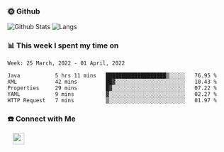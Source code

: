 

<h3> 🌞 Github</h3>

![Github Stats](https://github-readme-stats-beta-lovat.vercel.app/api?username=QiuYukang&count_private=true&show_icons=true&hide=stars)
![Langs](https://github-readme-stats-beta-lovat.vercel.app/api/top-langs/?username=QiuYukang&count_private=true&layout=compact)

<h3> 📊 This week I spent my time on</h3>

<!--START_SECTION:waka-->
```text
Week: 25 March, 2022 - 01 April, 2022

Java           5 hrs 11 mins   ███████████████████▒░░░░░   76.95 % 
XML            42 mins         ██▓░░░░░░░░░░░░░░░░░░░░░░   10.43 % 
Properties     29 mins         █▓░░░░░░░░░░░░░░░░░░░░░░░   07.22 % 
YAML           9 mins          ▓░░░░░░░░░░░░░░░░░░░░░░░░   02.27 % 
HTTP Request   7 mins          ▒░░░░░░░░░░░░░░░░░░░░░░░░   01.97 % 
```
<!--END_SECTION:waka-->

<!--
<h3>🛠 Tech Stack</h3>

- 💻 &nbsp; Java | C | Matlab | C++ | Python
- 🌐 &nbsp; HTML | CSS | JavaScript | Bootstrap
- 🛢  &nbsp; MySQL | Redis
- 🔧 &nbsp; NS-3 | Git | Markdown
-->

<h3> ☎️ Connect with Me </h3>
&nbsp;&nbsp;
<a href="mailto:b612n@qq.com">
  <img href="mailto:b612n@qq.com" align="center" width="26px" src="https://github.com/TheDudeThatCode/TheDudeThatCode/blob/master/Assets/Gmail.svg" />
</a>
